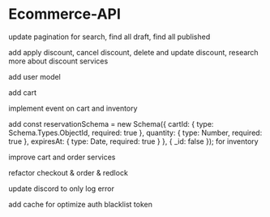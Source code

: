 # Ecommerce-API

update pagination for search, find all draft, find all published

add apply discount, cancel discount, delete and update discount, research more about discount services

add user model

add cart 

implement event on cart and inventory

add const reservationSchema = new Schema({
    cartId: {
        type: Schema.Types.ObjectId,
        required: true
    },
    quantity: {
        type: Number,
        required: true
    },
    expiresAt: {
        type: Date,
        required: true
    }
}, { _id: false }); for inventory

improve cart and order services

refactor checkout & order & redlock

update discord to only log error

add cache for optimize auth blacklist token